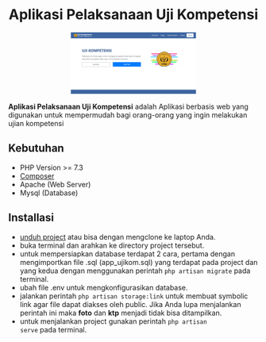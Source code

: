 # <h1 align="center">Aplikasi Pelaksanaan Uji Kompetensi</h1>

<p align="center"><img src="public/images/index.png" width="50%"></p>

<p><b>Aplikasi Pelaksanaan Uji Kompetensi</b> adalah Aplikasi berbasis web yang digunakan untuk mempermudah bagi orang-orang yang ingin melakukan
ujian kompetensi</p>
    
## Kebutuhan

- PHP Version >= 7.3
- [Composer](https://getcomposer.org/download/)
- Apache (Web Server)
- Mysql (Database)

## Installasi

- [unduh project](https://github.com/ma-mur/ujikom/archive/main.zip) atau bisa dengan mengclone ke laptop Anda.
- buka terminal dan arahkan ke directory project tersebut.
- untuk mempersiapkan database terdapat 2 cara, pertama dengan mengimportkan file .sql (app_ujikom.sql) yang terdapat pada project dan yang kedua dengan menggunakan perintah <code>php artisan migrate</code> pada terminal.
- ubah file .env untuk mengkonfigurasikan database.
- jalankan perintah <code>php artisan storage:link</code> untuk membuat symbolic link agar file dapat diakses oleh public. Jika Anda lupa menjalankan perintah ini
maka <b>foto</b> dan <b>ktp</b> menjadi tidak bisa ditampilkan.
- untuk menjalankan project gunakan perintah <code>php artisan serve</code> pada terminal.
